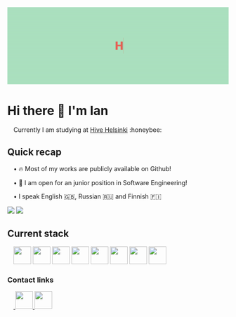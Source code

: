 <div align="center">
<img src="https://github.com/IanGaplichnik/IanGaplichnik/blob/main/hello_gif.gif" />
</div>

<h1>Hi there 👋 I'm Ian</h1>

<p>&emsp;Currently I am studying at <a href="https://www.hive.fi/">Hive Helsinki</a> :honeybee:</p>

<h2>Quick recap</h2>

<p>&emsp;• 🔥 Most of my works are publicly available on Github!</p>
<p>&emsp;• 📩 I am open for an junior position in Software Engineering!</p>
<p>&emsp;• I speak English 🇬🇧, Russian 🇷🇺 and Finnish 🇫🇮
<div>
  <img src="https://github-readme-stats.vercel.app/api?username=IanGaplichnik&show_icons=true&theme=react" height="150px"/>           
  <img src="https://github-readme-stats.vercel.app/api/top-langs/?username=IanGaplichnik&show_icons=true&theme=react" height="150px"/>
</div>

<h2>Current stack</h2>
<div>
  &emsp;<img src="https://cdn.jsdelivr.net/gh/devicons/devicon/icons/c/c-original.svg" height="40px" width="40px" /> 
  <img src="https://cdn.jsdelivr.net/gh/devicons/devicon/icons/html5/html5-plain-wordmark.svg" height="40px" width="40px" />
  <img src="https://cdn.jsdelivr.net/gh/devicons/devicon/icons/css3/css3-plain-wordmark.svg" height="40px" width="40px" />
  <img src="https://cdn.jsdelivr.net/gh/devicons/devicon/icons/javascript/javascript-original.svg" height="40px" width="40px" />
  <img src="https://cdn.jsdelivr.net/gh/devicons/devicon/icons/react/react-original-wordmark.svg"  height="40px" width="40px"/>
  <img src="https://cdn.jsdelivr.net/gh/devicons/devicon/icons/git/git-plain-wordmark.svg" height="40px" width="40px" />
  <img src="https://cdn.jsdelivr.net/gh/devicons/devicon/icons/linux/linux-original.svg" height="40px" width="40px" />
  <img src="https://cdn.jsdelivr.net/gh/devicons/devicon/icons/vim/vim-original.svg" height="40px" width="40px" />
  </div>
  

<h3>Contact links</h3>
<div>
  &emsp;<a href="https://www.linkedin.com/in/ian-gaplichnik-686724b1/">
    <img src="https://cdn.jsdelivr.net/gh/devicons/devicon/icons/linkedin/linkedin-original.svg" height ="40px" width="40px"/>
  </a>
  <a href="mailto:ian.gaplichnik@proton.me">
    <img height="40px" width="40px" src="https://user-images.githubusercontent.com/1412131/58957746-8d342500-87a1-11e9-9c34-4c757712bd27.png" />
  </a>
</div>
  
